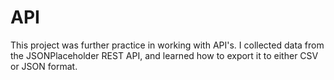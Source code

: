 # API
This project was further practice in working with API's. I collected data from the JSONPlaceholder REST API, and learned how to export it to either CSV or JSON format.
